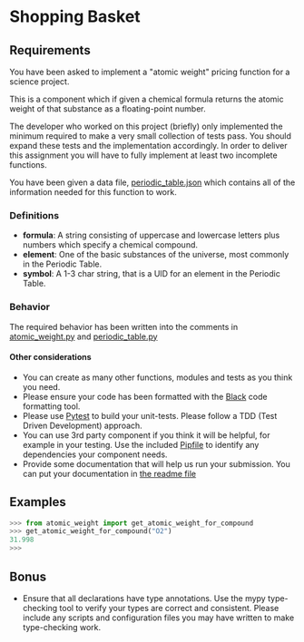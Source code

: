 # Shopping Basket

## Requirements

You have been asked to implement a "atomic weight" pricing function for a science project.

This is a component which if given a chemical formula returns the atomic weight of that substance as a floating-point number. 

The developer who worked on this project (briefly) only implemented the minimum required to make a very small collection of tests pass. You should expand these tests and the implementation accordingly. In order to deliver this assignment you will have to fully implement at least two incomplete functions. 

You have been given a data file, [periodic_table.json](periodic_table.json) which contains all of the information needed for this function to work.

### Definitions

* **formula**: A string consisting of uppercase and lowercase letters plus numbers which specify a chemical compound.
* **element**: One of the basic substances of the universe, most commonly in the Periodic Table.
* **symbol**: A 1-3 char string, that is a UID for an element in the Periodic Table.

### Behavior

The required behavior has been written into the comments in [atomic_weight.py](atomic_weight.py) and [periodic_table.py](periodic_table.py)

#### Other considerations

* You can create as many other functions, modules and tests as you think you need.
* Please ensure your code has been formatted with the [Black](https://github.com/psf/black) code formatting tool.
* Please use [Pytest](https://docs.pytest.org/en/latest/) to build your unit-tests. Please follow a TDD (Test Driven Development) approach.
* You can use 3rd party component if you think it will be helpful, for example in your testing. Use the included [Pipfile](Pipfile) to identify any dependencies your component needs. 
* Provide some documentation that will help us run your submission. You can put your documentation in [the readme file](./readme.md)

## Examples

```python
>>> from atomic_weight import get_atomic_weight_for_compound
>>> get_atomic_weight_for_compound("O2")
31.998
>>>
```

## Bonus

* Ensure that all declarations have type annotations. Use the mypy type-checking tool to verify your types are correct and consistent. Please include
any scripts and configuration files you may have written to make type-checking work.
